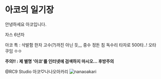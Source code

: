 # 아코의 일기장
안녕하세요
아코입니다.

자스 6년차

아코 특 :
삭발함
한자 고수(?)까진 아닌 듯,,, 중수 정돈 침
독수리 타자로 500타..!
오타쿠임 ㅇㅇ

**주의!! : 제 별명 '아코'를 인터넷에 검색하지 마시오... 후방주의**

@RC9 Studio 
아코♡나나오아카리
![nanaoakari](https://scontent-gmp1-1.cdninstagram.com/v/t51.29350-15/491425872_588118147614596_2223303141735834608_n.heic?stp=dst-jpg_e35_tt6&efg=eyJ2ZW5jb2RlX3RhZyI6InRocmVhZHMuQ0FST1VTRUxfSVRFTS5pbWFnZV91cmxnZW4uMTQ0MHgxODAwLnNkci5mMjkzNTAuZGVmYXVsdF9pbWFnZS5jMiJ9&_nc_ht=scontent-gmp1-1.cdninstagram.com&_nc_cat=108&_nc_oc=Q6cZ2QH8PM90VaqlFG8as1WP51R0QsWgbYteGzaOCGehZoN6JCXEwR6WYa_F36on4VDFSZI&_nc_ohc=C2SMzif2YX4Q7kNvwFoeO0Y&_nc_gid=b-El5L97P1vF7VEuMokeJQ&edm=APs17CUBAAAA&ccb=7-5&ig_cache_key=MzYxMDU0NzkwMDEyOTQxMTY5Mg%3D%3D.3-ccb7-5&oh=00_AfVKqzOoUhT7c1oL_6UHG9FMhqdKO3WIm6tyRaGV6s90tA&oe=68960E1C&_nc_sid=10d13b)